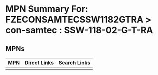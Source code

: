



# MPN Summary For: FZECONSAMTECSSW1182GTRA > con-samtec : SSW-118-02-G-T-RA

## MPNs
  

|MPN|Direct Links|Search Links|
| :--- | :--- | :--- |
||||
